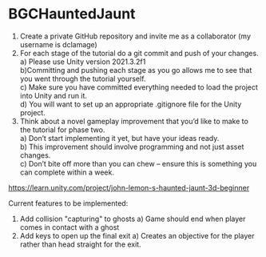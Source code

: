 # BGCHauntedJaunt

1. Create a private GitHub repository and invite me as a collaborator (my username is dclamage)
2. For each stage of the tutorial do a git commit and push of your changes.
  a) Please use Unity version 2021.3.2f1 <br />
  b)Committing and pushing each stage as you go allows me to see that you went through the tutorial yourself. <br />
  c) Make sure you have committed everything needed to load the project into Unity and run it. <br />
  d) You will want to set up an appropriate .gitignore file for the Unity project. <br />
3. Think about a novel gameplay improvement that you’d like to make to the tutorial for phase two. <br />
  a) Don’t start implementing it yet, but have your ideas ready. <br />
  b) This improvement should involve programming and not just asset changes. <br />
  c) Don’t bite off more than you can chew – ensure this is something you can complete within a week. <br />
  
  https://learn.unity.com/project/john-lemon-s-haunted-jaunt-3d-beginner

Current features to be implemented:
1. Add collision "capturing" to ghosts
  a) Game should end when player comes in contact with a ghost <br />
2. Add keys to open up the final exit 
  a) Creates an objective for the player rather than head straight for the exit. <br />
